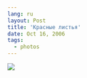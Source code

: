 ```yaml
---
lang: ru
layout: Post
title: 'Красные листья'
date: Oct 16, 2006
tags:
  - photos
---
```


![](http://wow.sapegin.me/2q2M2I2Q183K/Sapegin-Artem-20D-2006-10-10-251-5172-lj.jpg)
